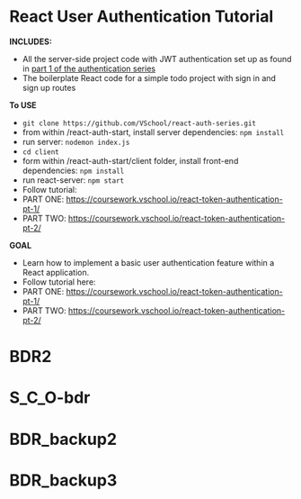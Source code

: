 React User Authentication Tutorial
==================================

**INCLUDES:**
* All the server-side project code with JWT authentication set up as found in [part 1 of the authentication series](https://coursework.vschool.io/token-auth-with-jwts-part1/)
* The boilerplate React code for a simple todo project with sign in and sign up routes

**To USE**

- `git clone https://github.com/VSchool/react-auth-series.git`
- from within /react-auth-start, install server dependencies: `npm install`
- run server: `nodemon index.js`
- `cd client`
- form within /react-auth-start/client folder, install front-end dependencies: `npm install`
- run react-server: `npm start`
- Follow tutorial: 
- PART ONE: https://coursework.vschool.io/react-token-authentication-pt-1/
- PART TWO: https://coursework.vschool.io/react-token-authentication-pt-2/

**GOAL**
- Learn how to implement a basic user authentication feature within a React application.
- Follow tutorial here: 
- PART ONE: https://coursework.vschool.io/react-token-authentication-pt-1/
- PART TWO: https://coursework.vschool.io/react-token-authentication-pt-2/

# BDR2
# S_C_O-bdr
# BDR_backup2
# BDR_backup3
